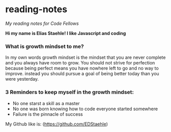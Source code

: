 # reading-notes
*My reading notes for Code Fellows*

**Hi my name is Elias Staehle! I like Javascript and coding**

### What is growth mindset to me?
In my own words growth mindset is the mindset that you are never complete and you always have room to grow. You should not strive for perfection because being perfect means you have nowhere left to go and no way to improve. instead you should pursue a goal of being better today than you were yesterday.

### 3 Reminders to keep myself in the growth mindset:

- No one starst a skill as a master 
- No one was born knowing how to code everyone started somewhere
- Failure is the pinnacle of success

My Github like is: (https://github.com/EDStaehle)
